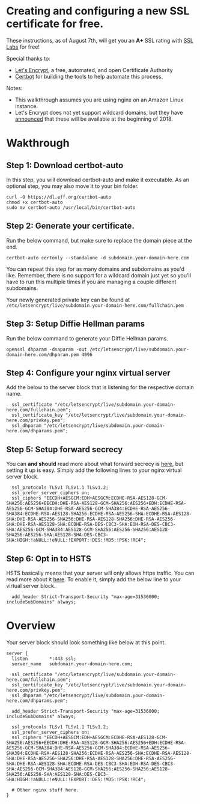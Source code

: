 # Creating and configuring a new SSL certificate for free.

These instructions, as of August 7th, will get you an **A+** SSL rating with [SSL Labs](https://www.ssllabs.com/ssltest/index.html) for free!

Special thanks to:
- [Let's Encrypt](https://letsencrypt.org/), a free, automated, and open Certificate Authority
- [Certbot](https://certbot.eff.org/) for building the tools to help automate this process.

Notes:
- This walkthrough assumes you are using nginx on an Amazon Linux instance.
- Let's Encrypt does not yet support wildcard domains, but they have [announced](https://letsencrypt.org/2017/07/06/wildcard-certificates-coming-jan-2018.html) that these will be available at the beginning of 2018. 

# Wakthrough

## Step 1: Download certbot-auto
In this step, you will download certbot-auto and make it executable. As an optional step, you may also move it to your bin folder.
```
curl -O https://dl.eff.org/certbot-auto
chmod +x certbot-auto 
sudo mv certbot-auto /usr/local/bin/certbot-auto
```
## Step 2: Generate your certificate.

Run the below command, but make sure to replace the domain piece at the end.
```
certbot-auto certonly --standalone -d subdomain.your-domain-here.com
```
You can repeat this step for as many domains and subdomains as you'd like. Remember, there is no support for a wildcard domain just yet so you'll have to run this multiple times if you are managing a couple different subdomains.

Your newly generated private key can be found at `/etc/letsencrypt/live/subdomain.your-domain-here.com/fullchain.pem`

## Step 3: Setup Diffie Hellman params
Run the below command to generate your Diffie Hellman params.
```
openssl dhparam -dsaparam -out /etc/letsencrypt/live/subdomain.your-domain-here.com/dhparam.pem 4096
```

## Step 4: Configure your nginx virtual server
Add the below to the server block that is listening for the respective domain name.
```
  ssl_certificate "/etc/letsencrypt/live/subdomain.your-domain-here.com/fullchain.pem";
  ssl_certificate_key "/etc/letsencrypt/live/subdomain.your-domain-here.com/privkey.pem";
  ssl_dhparam "/etc/letsencrypt/live/subdomain.your-domain-here.com/dhparams.pem";  
```

## Step 5: Setup forward secrecy
You can **and should** read more about what forward secrecy is [here](https://github.com/ssllabs/research/wiki/Forward-Secrecy), but setting it up is easy. Simply add the following lines to your nginx virtual server block.
```
  ssl_protocols TLSv1 TLSv1.1 TLSv1.2;
  ssl_prefer_server_ciphers on;
  ssl_ciphers "EECDH+AESGCM:EDH+AESGCM:ECDHE-RSA-AES128-GCM-SHA256:AES256+EECDH:DHE-RSA-AES128-GCM-SHA256:AES256+EDH:ECDHE-RSA-AES256-GCM-SHA384:DHE-RSA-AES256-GCM-SHA384:ECDHE-RSA-AES256-SHA384:ECDHE-RSA-AES128-SHA256:ECDHE-RSA-AES256-SHA:ECDHE-RSA-AES128-SHA:DHE-RSA-AES256-SHA256:DHE-RSA-AES128-SHA256:DHE-RSA-AES256-SHA:DHE-RSA-AES128-SHA:ECDHE-RSA-DES-CBC3-SHA:EDH-RSA-DES-CBC3-SHA:AES256-GCM-SHA384:AES128-GCM-SHA256:AES256-SHA256:AES128-SHA256:AES256-SHA:AES128-SHA:DES-CBC3-SHA:HIGH:!aNULL:!eNULL:!EXPORT:!DES:!MD5:!PSK:!RC4";
  ```
  
## Step 6: Opt in to HSTS
HSTS basically means that your server will only allows https traffic. You can read more about it [here](https://github.com/ssllabs/research/wiki/SSL-and-TLS-Deployment-Best-Practices#46-deploy-http-strict-transport-security). To enable it, simply add the below line to your virtual server block.
```
  add_header Strict-Transport-Security "max-age=31536000; includeSubDomains" always;
```
  
# Overview

Your server block should look something like below at this point.
```
server {
  listen        *:443 ssl;
  server_name   subdomain.your-domain-here.com;

  ssl_certificate "/etc/letsencrypt/live/subdomain.your-domain-here.com/fullchain.pem";
  ssl_certificate_key "/etc/letsencrypt/live/subdomain.your-domain-here.com/privkey.pem";
  ssl_dhparam "/etc/letsencrypt/live/subdomain.your-domain-here.com/dhparams.pem";
  
  add_header Strict-Transport-Security "max-age=31536000; includeSubDomains" always;
  
  ssl_protocols TLSv1 TLSv1.1 TLSv1.2;
  ssl_prefer_server_ciphers on;
  ssl_ciphers "EECDH+AESGCM:EDH+AESGCM:ECDHE-RSA-AES128-GCM-SHA256:AES256+EECDH:DHE-RSA-AES128-GCM-SHA256:AES256+EDH:ECDHE-RSA-AES256-GCM-SHA384:DHE-RSA-AES256-GCM-SHA384:ECDHE-RSA-AES256-SHA384:ECDHE-RSA-AES128-SHA256:ECDHE-RSA-AES256-SHA:ECDHE-RSA-AES128-SHA:DHE-RSA-AES256-SHA256:DHE-RSA-AES128-SHA256:DHE-RSA-AES256-SHA:DHE-RSA-AES128-SHA:ECDHE-RSA-DES-CBC3-SHA:EDH-RSA-DES-CBC3-SHA:AES256-GCM-SHA384:AES128-GCM-SHA256:AES256-SHA256:AES128-SHA256:AES256-SHA:AES128-SHA:DES-CBC3-SHA:HIGH:!aNULL:!eNULL:!EXPORT:!DES:!MD5:!PSK:!RC4";

  # Other nginx stuff here.
}
```
